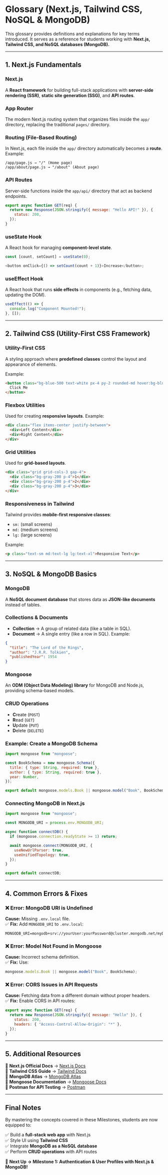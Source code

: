 # **Glossary (Next.js, Tailwind CSS, NoSQL & MongoDB)**

This glossary provides definitions and explanations for key terms introduced. It serves as a reference for students working with **Next.js, Tailwind CSS, and NoSQL databases (MongoDB).**

---

## **1. Next.js Fundamentals**

### **Next.js**

A **React framework** for building full-stack applications with **server-side rendering (SSR)**, **static site generation (SSG)**, and **API routes**.

### **App Router**

The modern Next.js routing system that organizes files inside the `app/` directory, replacing the traditional `pages/` directory.

### **Routing (File-Based Routing)**

In Next.js, each file inside the `app/` directory automatically becomes a **route**. Example:

```
/app/page.js → "/" (Home page)
/app/about/page.js → "/about" (About page)
```

### **API Routes**

Server-side functions inside the `app/api/` directory that act as backend endpoints.

```js
export async function GET(req) {
  return new Response(JSON.stringify({ message: "Hello API!" }), {
    status: 200,
  });
}
```

### **useState Hook**

A React hook for managing **component-level state**.

```js
const [count, setCount] = useState(0);

<button onClick={() => setCount(count + 1)}>Increase</button>;
```

### **useEffect Hook**

A React hook that runs **side effects** in components (e.g., fetching data, updating the DOM).

```js
useEffect(() => {
  console.log("Component Mounted!");
}, []);
```

---

## **2. Tailwind CSS (Utility-First CSS Framework)**

### **Utility-First CSS**

A styling approach where **predefined classes** control the layout and appearance of elements.

Example:

```html
<button class="bg-blue-500 text-white px-4 py-2 rounded-md hover:bg-blue-700">
  Click Me
</button>
```

### **Flexbox Utilities**

Used for creating **responsive layouts**. Example:

```html
<div class="flex items-center justify-between">
  <div>Left Content</div>
  <div>Right Content</div>
</div>
```

### **Grid Utilities**

Used for **grid-based layouts**.

```html
<div class="grid grid-cols-3 gap-4">
  <div class="bg-gray-200 p-4">1</div>
  <div class="bg-gray-200 p-4">2</div>
  <div class="bg-gray-200 p-4">3</div>
</div>
```

### **Responsiveness in Tailwind**

Tailwind provides **mobile-first responsive classes**:

- `sm:` (small screens)
- `md:` (medium screens)
- `lg:` (large screens)

Example:

```html
<p class="text-sm md:text-lg lg:text-xl">Responsive Text</p>
```

---

## **3. NoSQL & MongoDB Basics**

### **MongoDB**

A **NoSQL document database** that stores data as **JSON-like documents** instead of tables.

### **Collections & Documents**

- **Collection** → A group of related data (like a table in SQL).
- **Document** → A single entry (like a row in SQL). Example:

```json
{
  "title": "The Lord of the Rings",
  "author": "J.R.R. Tolkien",
  "publishedYear": 1954
}
```

### **Mongoose**

An **ODM (Object Data Modeling) library** for MongoDB and Node.js, providing schema-based models.

### **CRUD Operations**

- **C**reate (`POST`)
- **R**ead (`GET`)
- **U**pdate (`PUT`)
- **D**elete (`DELETE`)

### **Example: Create a MongoDB Schema**

```js
import mongoose from "mongoose";

const BookSchema = new mongoose.Schema({
  title: { type: String, required: true },
  author: { type: String, required: true },
  year: Number,
});

export default mongoose.models.Book || mongoose.model("Book", BookSchema);
```

### **Connecting MongoDB in Next.js**

```js
import mongoose from "mongoose";

const MONGODB_URI = process.env.MONGODB_URI;

async function connectDB() {
  if (mongoose.connection.readyState >= 1) return;

  await mongoose.connect(MONGODB_URI, {
    useNewUrlParser: true,
    useUnifiedTopology: true,
  });
}

export default connectDB;
```

---

## **4. Common Errors & Fixes**

### ❌ **Error: MongoDB URI is Undefined**

**Cause:** Missing `.env.local` file.  
✅ **Fix:** Add `MONGODB_URI` to `.env.local`:

```env
MONGODB_URI=mongodb+srv://yourUser:yourPassword@cluster.mongodb.net/myDatabase
```

### ❌ **Error: Model Not Found in Mongoose**

**Cause:** Incorrect schema definition.  
✅ **Fix:** Use:

```js
mongoose.models.Book || mongoose.model("Book", BookSchema);
```

### ❌ **Error: CORS Issues in API Requests**

**Cause:** Fetching data from a different domain without proper headers.  
✅ **Fix:** Enable CORS in API routes:

```js
export async function GET(req) {
  return new Response(JSON.stringify({ message: "Hello" }), {
    status: 200,
    headers: { "Access-Control-Allow-Origin": "*" },
  });
}
```

---

## **5. Additional Resources**

📌 **Next.js Official Docs** → [Next.js Docs](https://nextjs.org/docs)  
📌 **Tailwind CSS Guide** → [Tailwind Docs](https://tailwindcss.com/docs)  
📌 **MongoDB Atlas** → [MongoDB Atlas](https://www.mongodb.com/cloud/atlas)  
📌 **Mongoose Documentation** → [Mongoose Docs](https://mongoosejs.com/docs/)  
📌 **Postman for API Testing** → [Postman](https://www.postman.com/)

---

## **Final Notes**

By mastering the concepts covered in these Milestones, students are now equipped to:

✅ Build a **full-stack web app** with Next.js  
✅ Style UI using **Tailwind CSS**  
✅ Integrate **MongoDB as a NoSQL database**  
✅ Perform **CRUD operations** with API routes

🚀 **Next Up → Milestone 1: Authentication & User Profiles with Next.js & MongoDB!**
